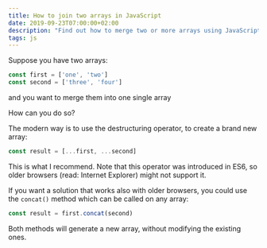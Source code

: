 ```yaml
---
title: How to join two arrays in JavaScript
date: 2019-09-23T07:00:00+02:00
description: "Find out how to merge two or more arrays using JavaScript"
tags: js
---
```


Suppose you have two arrays:

```js
const first = ['one', 'two']
const second = ['three', 'four']
```

and you want to merge them into one single array

How can you do so?

The modern way is to use the destructuring operator, to create a brand new array:

```js
const result = [...first, ...second]
```

This is what I recommend. Note that this operator was introduced in ES6, so older browsers (read: Internet Explorer) might not support it.

If you want a solution that works also with older browsers, you could use the `concat()` method which can be called on any array:

```js
const result = first.concat(second)
```

Both methods will generate a new array, without modifying the existing ones.